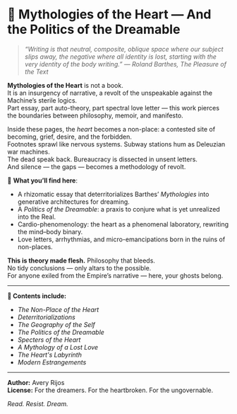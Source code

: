 # 🌌 Mythologies of the Heart — And the Politics of the Dreamable

> *“Writing is that neutral, composite, oblique space where our subject slips away, the negative where all identity is lost, starting with the very identity of the body writing.”* — *Roland Barthes, The Pleasure of the Text*

**Mythologies of the Heart** is not a book.  
It is an insurgency of narrative, a revolt of the unspeakable against the Machine’s sterile logics.  
Part essay, part auto-theory, part spectral love letter — this work pierces the boundaries between philosophy, memoir, and manifesto.  

Inside these pages, the *heart* becomes a non-place: a contested site of becoming, grief, desire, and the forbidden.  
Footnotes sprawl like nervous systems. Subway stations hum as Deleuzian war machines.  
The dead speak back. Bureaucracy is dissected in unsent letters.  
And silence — the gaps — becomes a methodology of revolt.

🔗 **What you’ll find here**:  
- A rhizomatic essay that deterritorializes Barthes’ *Mythologies* into generative architectures for dreaming.  
- A *Politics of the Dreamable*: a praxis to conjure what is yet unrealized into the Real.  
- Cardio-phenomenology: the heart as a phenomenal laboratory, rewriting the mind–body binary.  
- Love letters, arrhythmias, and micro-emancipations born in the ruins of non-places.

**This is theory made flesh.** Philosophy that bleeds.  
No tidy conclusions — only altars to the possible.  
For anyone exiled from the Empire’s narrative — here, your ghosts belong.

---

**📖 Contents include:**  
- *The Non-Place of the Heart*  
- *Deterritorializations*  
- *The Geography of the Self*  
- *The Politics of the Dreamable*  
- *Specters of the Heart*  
- *A Mythology of a Lost Love*  
- *The Heart's Labyrinth*  
- *Modern Estrangements*

---

**Author:** Avery Rijos  
**License:** For the dreamers. For the heartbroken. For the ungovernable.

*Read. Resist. Dream.*

